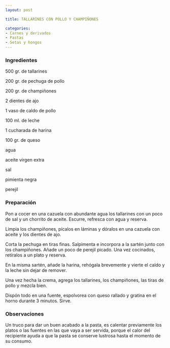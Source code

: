 ```yaml
---
layout: post

title: TALLARINES CON POLLO Y CHAMPIÑONES

categories:
- Carnes y derivados
- Pastas
- Setas y hongos
---
```

<h3>Ingredientes</h3>

500 gr. de tallarines

200 gr. de pechuga de pollo

200 gr. de champiñones

2 dientes de ajo

1 vaso de caldo de pollo

100 ml. de leche

1 cucharada de harina

100 gr. de queso

agua

aceite virgen extra

sal

pimienta negra

perejil

<h3>Preparación</h3>

Pon a cocer en una cazuela con abundante agua los tallarines con un poco de sal y un chorrito de aceite. Escurre, refresca con agua y reserva.

Limpia los champiñones, pícalos en láminas y dóralos en una cazuela con aceite y los dientes de ajo.

Corta la pechuga en tiras finas. Salpimenta e incorpora a la sartén junto con los champiñones. Añade un poco de perejil picado. Una vez cocinados, retíralos a un plato y reserva.

En la misma sartén, añade la harina, rehógala brevemente y vierte el caldo y la leche sin dejar de remover.

Una vez hecha la crema, agrega los tallarines, los champiñones, las tiras de pollo y mezcla bien.

Dispón todo en una fuente, espolvorea con queso rallado y gratina en el horno durante 3 minutos. Sirve.

<h3>Observaciones</h3>

Un truco para dar un buen acabado a la pasta, es calentar previamente los platos o las fuentes en las que vaya a ser servida, porque el calor del recipiente ayuda a que la pasta se conserve lustrosa hasta el momento de su consumo.